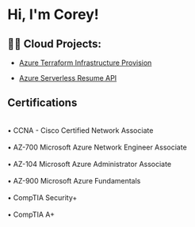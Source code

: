 <h1>Hi, I'm Corey! </h1>

<h2>👨‍💻 Cloud Projects:</h2>

- [Azure Terraform Infrastructure Provision](https://github.com/Corey-Solomon/Azure-Terraform-Infrastructure-Provision)

- [Azure Serverless Resume API](https://github.com/Corey-Solomon/serverless-resume-api)

<h2>Certifications</h2>
<br>•	CCNA - Cisco Certified Network Associate</br>
<br>•	AZ-700 Microsoft Azure Network Engineer Associate</br>
<br>•	AZ-104 Microsoft Azure Administrator Associate</br>
<br>•	AZ-900 Microsoft Azure Fundamentals</br>
<br>•	CompTIA Security+</br>
<br>•	CompTIA A+</br>


<!--
**Corey-Solomon/Corey-Solomon** is a ✨ _special_ ✨ repository because its `README.md` (this file) appears on your GitHub profile.

Here are some ideas to get you started:

- 🔭 I’m currently working on ...
- 🌱 I’m currently learning ...
- 👯 I’m looking to collaborate on ...
- 🤔 I’m looking for help with ...
- 💬 Ask me about ...
- 📫 How to reach me: ...
- 😄 Pronouns: ...
- ⚡ Fun fact: ...
-->
